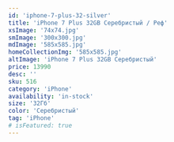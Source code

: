 ```yaml
---
id: 'iphone-7-plus-32-silver'
title: 'iPhone 7 Plus 32GB Серебристый / Реф'
xsImage: '74x74.jpg'
smImage: '300x300.jpg'
mdImage: '585x585.jpg'
homeCollectionImg: '585x585.jpg'
altImage: 'iPhone 7 Plus 32GB Серебристый'
price: 13990
desc: ''
sku: 516
category: 'iPhone'
availability: 'in-stock'
size: '32Гб'
color: 'Серебристый'
tag: 'iPhone'
# isFeatured: true
---
```

